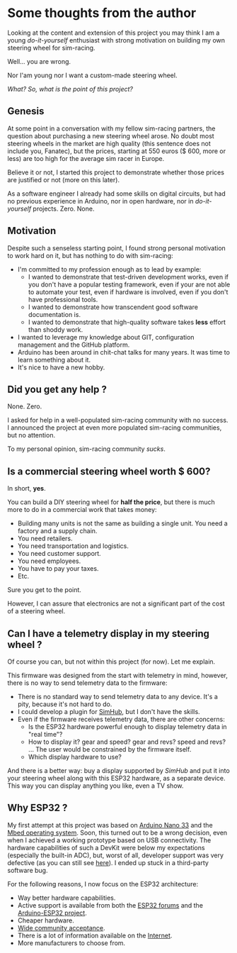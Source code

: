 # Some thoughts from the author

Looking at the content and extension of this project you may think I am a young *do-it-yourself* enthusiast
with strong motivation on building my own steering wheel for sim-racing.

Well... you are wrong.

Nor I'am young nor I want a custom-made steering wheel.

*What? So, what is the point of this project?*

## Genesis

At some point in a conversation with my fellow sim-racing partners, the question about purchasing a new steering wheel arose.
No doubt most steering wheels in the market are high quality (this sentence does not include you, Fanatec), but the prices,
starting at 550 euros ($ 600, more or less) are too high for the average sim racer in Europe.

Believe it or not, I started this project to demonstrate whether those prices are justified or not (more on this later).

As a software engineer I already had some skills on digital circuits, but had no previous experience in Arduino,
nor in open hardware, nor in *do-it-yourself* projects.
Zero. None.

## Motivation

Despite such a senseless starting point, I found strong personal motivation to work hard on it, but has nothing to do with sim-racing:

- I'm committed to my profession enough as to lead by example:
  - I wanted to demonstrate that test-driven development works,
    even if you don't have a popular testing framework,
    even if your are not able to automate your test,
    even if hardware is involved,
    even if you don't have professional tools.
  - I wanted to demonstrate how transcendent good software documentation is.
  - I wanted to demonstrate that high-quality software takes **less** effort than shoddy work.
- I wanted to leverage my knowledge about GIT, configuration management and the GitHub platform.
- Arduino has been around in chit-chat talks for many years.
  It was time to learn something about it.
- It's nice to have a new hobby.

## Did you get any help ?

None. Zero.

I asked for help in a well-populated sim-racing community with no success.
I announced the project at even more populated sim-racing communities, but no attention.

To my personal opinion, sim-racing community *sucks*.

## Is a commercial steering wheel worth $ 600?

In short, **yes**.

You can build a DIY steering wheel for **half the price**,
but there is much more to do in a commercial work that takes money:

- Building many units is not the same as building a single unit. You need a factory and a supply chain.
- You need retailers.
- You need transportation and logistics.
- You need customer support.
- You need employees.
- You have to pay your taxes.
- Etc.

Sure you get to the point.

However, I can assure that electronics are not a significant part of the cost of a steering wheel.

## Can I have a telemetry display in my steering wheel ?

Of course you can, but not within this project (for now). Let me explain.

This firmware was designed from the start with telemetry in mind, however,
there is no way to send telemetry data to the firmware:

- There is no standard way to send telemetry data to any device. It's a pity, because it's not hard to do.
- I could develop a plugin for [SimHub](https://www.simhubdash.com/]), but I don't have the skills.
- Even if the firmware receives telemetry data, there are other concerns:
  - Is the ESP32 hardware powerful enough to display telemetry data in "real time"?
  - How to display it? gear and speed? gear and revs? speed and revs? ...
    The user would be constrained by the firmware itself.
  - Which display hardware to use?

And there is a better way: buy a display supported by *SimHub* and put it into your steering wheel along with this ESP32 hardware, as a separate device. This way you can display anything you like, even a TV show.

## Why ESP32 ?

My first attempt at this project was based on [Arduino Nano 33](https://docs.arduino.cc/hardware/nano-33-ble/)
and the [Mbed operating system](https://os.mbed.com/).
Soon, this turned out to be a wrong decision, even when I achieved a working prototype based on USB connectivity.
The hardware capabilities of such a DevKit were below my expectations (especially the built-in ADC), but, worst of all,
developer support was very defective (as you can still see [here](https://github.com/arduino/ArduinoCore-mbed/issues/376)). I ended up stuck in a third-party software bug.

For the following reasons, I now focus on the ESP32 architecture:

- Way better hardware capabilities.
- Active support is available from both the [ESP32 forums](https://esp32.com/) and the
  [Arduino-ESP32 project](https://github.com/espressif/arduino-esp32/issues).
- Cheaper hardware.
- [Wide community acceptance](https://github.com/topics/esp32).
- There is a lot of information available on the [Internet](https://randomnerdtutorials.com/).
- More manufacturers to choose from.
